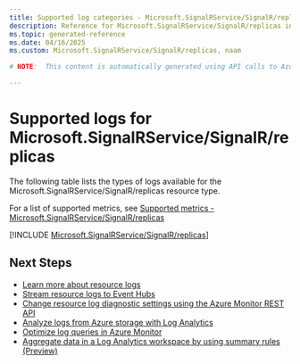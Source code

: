 ```yaml
---
title: Supported log categories - Microsoft.SignalRService/SignalR/replicas
description: Reference for Microsoft.SignalRService/SignalR/replicas in Azure Monitor Logs.
ms.topic: generated-reference
ms.date: 04/16/2025
ms.custom: Microsoft.SignalRService/SignalR/replicas, naam

# NOTE:  This content is automatically generated using API calls to Azure. Any edits made on these files will be overwritten in the next run of the script. 

---
```





# Supported logs for Microsoft.SignalRService/SignalR/replicas  
The following table lists the types of logs available for the Microsoft.SignalRService/SignalR/replicas resource type.
  
  
  
For a list of supported metrics, see [Supported metrics - Microsoft.SignalRService/SignalR/replicas](../supported-metrics/microsoft-signalrservice-signalr-replicas-metrics.md)  
  

  
[!INCLUDE [Microsoft.SignalRService/SignalR/replicas](~/reusable-content/ce-skilling/azure/includes/azure-monitor/reference/logs/microsoft-signalrservice-signalr-replicas-logs-include.md)]  
  

## Next Steps

* [Learn more about resource logs](/azure/azure-monitor/essentials/platform-logs-overview)
* [Stream resource logs to Event Hubs](/azure/azure-monitor/essentials/resource-logs#send-to-azure-event-hubs)
* [Change resource log diagnostic settings using the Azure Monitor REST API](/rest/api/monitor/diagnosticsettings)
* [Analyze logs from Azure storage with Log Analytics](/azure/azure-monitor/essentials/resource-logs#send-to-log-analytics-workspace)
* [Optimize log queries in Azure Monitor](/azure/azure-monitor/logs/query-optimization)
* [Aggregate data in a Log Analytics workspace by using summary rules (Preview)](/azure/azure-monitor/logs/summary-rules)